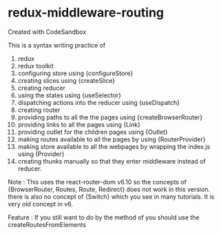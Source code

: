 # redux-middleware-routing
Created with CodeSandbox

This is a syntax writing practice of 
1. redux
2. redux toolkit
3. configuring store using {configureStore}
4. creating slices using {createSlice}
5. creating reducer
6. using the states using {useSelector}
7. dispatching actions into the reducer using {useDispatch}
8. creating router
9. providing paths to all the the pages using {createBrowserRouter}
10. providing links to all the pages using {Link} 
11. providing outlet for the children pages using {Outlet}
12. making routes available to all the pages by using {RouterProvider}
13. making store available to all the webpages by wrapping the index.js using {Provider}
14. creating thunks manually so that they enter middleware instead of reducer.

Note :
This uses the react-router-dom v6.10 
so the concepts of {BrowserRouter, Routes, Route, Redirect} does not work in this version.
there is also no concept of {Switch} which you see in many tutorials. It is very old concept in v6.

Feature :
If you still want to do by the method of <Routes><Route/></Routes> you should use the createRoutesFromElements
